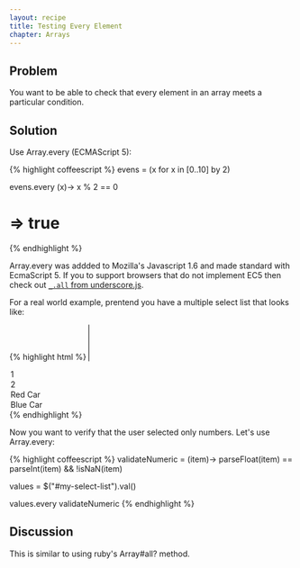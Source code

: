 ```yaml
---
layout: recipe
title: Testing Every Element
chapter: Arrays
---
```

## Problem

You want to be able to check that every element in an array meets a particular condition.

## Solution

Use Array.every (ECMAScript 5):

{% highlight coffeescript %}
evens = (x for x in [0..10] by 2)

evens.every (x)-> x % 2 == 0
# => true
{% endhighlight %}

Array.every was addded to Mozilla's Javascript 1.6 and made standard with EcmaScript 5. If you to support browsers that do not implement EC5 then check out [`_.all` from underscore.js][underscore].

For a real world example, prentend you have a multiple select list that looks like:

{% highlight html %}
<select multiple id="my-select-list">
  <option>1</option>
  <option>2</option>
  <option>Red Car</option>
  <option>Blue Car</option>
</select>
{% endhighlight %}

Now you want to verify that the user selected only numbers. Let's use Array.every:

{% highlight coffeescript %}
validateNumeric = (item)->
  parseFloat(item) == parseInt(item) && !isNaN(item)

values = $("#my-select-list").val()

values.every validateNumeric
{% endhighlight %}

## Discussion

This is similar to using ruby's Array#all? method.

[underscore]: http://documentcloud.github.com/underscore/
